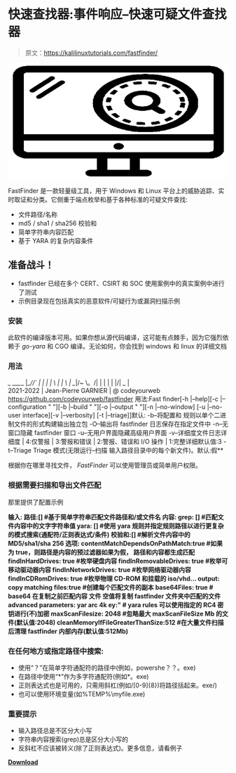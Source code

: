 # 快速查找器:事件响应–快速可疑文件查找器

> 原文：<https://kalilinuxtutorials.com/fastfinder/>

[![](img/0b8a72b6a6b28dbe40a5a2e79db57189.png)](https://blogger.googleusercontent.com/img/b/R29vZ2xl/AVvXsEjWZWgIhi2IxczVLAdpZAvH4FTm8oeAuUOC-yECe364sKlrylMQUoIxQ6Yid-Cnoaiewl3qI96Xh1R_5gP5ZtV0KjW0_5WiUptGIe01s6clU2QjsOxnMUOWXPD2oUQHxPdhr8NY18QSrCkpI5N3XQPT_xUYCZgQqk0ghWT2ZUdu95bCaxC7mtZiJnVD/s728/Icon%20(1).png)

FastFinder 是一款轻量级工具，用于 Windows 和 Linux 平台上的威胁追踪、实时取证和分类。它侧重于端点枚举和基于各种标准的可疑文件查找:

*   文件路径/名称
*   md5 / sha1 / sha256 校验和
*   简单字符串内容匹配
*   基于 YARA 的复杂内容条件

## 准备战斗！

*   fastfinder 已经在多个 CERT、CSIRT 和 SOC 使用案例中的真实案例中进行了测试
*   示例目录现在包括真实的恶意软件/可疑行为或漏洞扫描示例

### 安装

此软件的编译版本可用。如果你想从源代码编译，这可能有点棘手，因为它强烈依赖于 *go-yara* 和 CGO 编译。无论如何，你会找到 windows 和 linux 的详细文档

### 用法

***_ _*_*_*_
|*_/\/` | | | | \ | | \ | _*|/~ \。/| | | | | |/| _ | \
2021-2022 | Jean-Pierre GARNIER | @ codeyourweb
https://github.com/codeyourweb/fastfinder
用法:Fast finder[-h |–help][-c |–configuration " "][-b |–build
" "][-o |–output " "][-n |–no-window]
[-u |–no-user interface][-v |–verbosity]
[-t |–triage]]默认:
-b–将配置和
规则以单个二进制文件的形式构建输出独立包
-O–输出将 fastfinder 日志保存在指定文件中
-n–无窗口隐藏 fastfinder 窗口
-u–无用户界面隐藏高级用户界面
-v–详细度文件日志详细度
| 4:仅警报
| 3:警报和错误
| 2:警报、错误和 I/O 操作
| 1:完整详细默认值:3
-t–Triage Triage 模式(无限运行–扫描
输入路径目录中的每个新文件)。默认:假**

根据你在哪里寻找文件， *FastFinder* 可以使用管理员或简单用户权限。

### 根据需要扫描和导出文件匹配

那里提供了配置示例

**输入:
路径:[] #基于简单字符串匹配文件路径和/或文件名
内容:
grep: [] #匹配文件内容中的文字字符串值
yara: [] #使用 yara 规则并指定规则路径以进行更复杂的模式搜索(通配符/正则表达式/条件)
校验和:[] #解析文件内容中的 MD5/sha1/sha 256
选项:
contentMatchDependsOnPathMatch:true #如果为 true，则路径是内容的预过滤器如果为假， 路径和内容都生成匹配
findInHardDrives: true #枚举硬盘内容
findInRemovableDrives: true #枚举可移动驱动器内容
findInNetworkDrives: true #枚举网络驱动器内容
findInCDRomDrives: true #枚举物理 CD-ROM 和挂载的 iso/vhd…
output:
copy matching files:true #创建每个匹配文件的副本
base64Files: true # base64 在复制之前匹配内容
文件 空值将复制 fastfinder 文件夹中匹配的文件
advanced parameters:
yar arc 4k ey:" # yara rules 可以使用指定的 RC4 密钥进行(不)加密
maxScanFilesize: 2048 #忽略最大 maxScanFileSize Mb 的文件(默认值:2048)
cleanMemoryIfFileGreaterThanSize:512 #在大量文件扫描后清理 fastfinder 内部内存(默认值:512Mb)**

### 在任何地方或指定路径中搜索:

*   使用“？”在简单字符通配符的路径中(例如，powershe？？。exe)
*   在路径中使用“\*”作为多字符通配符(例如\*。exe)
*   正则表达式也是可用的，只需用斜杠(例如/[0-9]{8})将路径括起来。exe/)
*   也可以使用环境变量(如%TEMP%\myfile.exe)

### 重要提示

*   输入路径总是不区分大小写
*   字符串内容搜索(grep)总是区分大小写的
*   反斜杠不应该被转义(除了正则表达式)。更多信息，请看例子

[**Download**](https://github.com/codeyourweb/fastfinder)